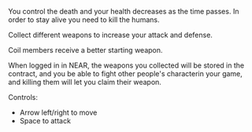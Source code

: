 You control the death and your health decreases as the time passes. In order to stay alive you need to kill the humans.

Collect different weapons to increase your attack and defense.

Coil members receive a better starting weapon.

When logged in in NEAR, the weapons you collected will be stored in the contract, and you be able to fight other people's characterin your game, and killing them will let you claim their weapon.

Controls:
- Arrow left/right to move
- Space to attack